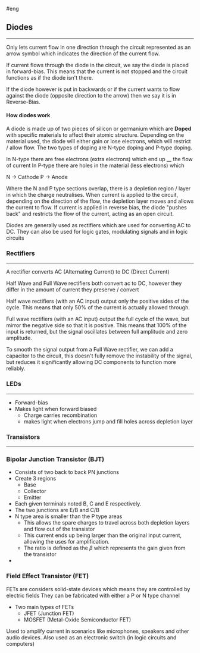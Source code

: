 #eng 
## Diodes
---
Only lets current flow in one direction through the circuit
represented as an arrow symbol which indicates the direction of the current flow.

If current flows through the diode in the circuit, we say the diode is placed in forward-bias. This means that the current is not stopped and the circuit functions as if the diode isn't there.

If the diode however is put in backwards or if the current wants to flow against the diode (opposite direction to the arrow) then we say it is in Reverse-Bias.

#### How diodes work
A diode is made up of two pieces of silicon or germanium which are **Doped** with specific materials to affect their atomic structure. Depending on the material used, the diode will either gain or lose electrons, which will restrict / allow flow. The two types of doping are N-type doping and P-type doping.

In N-type there are free electrons (extra electrons) which end up __ the flow of current
In P-type there are holes in the material (less electrons) which 

N $\to$ Cathode
P $\to$ Anode

Where the N and P type sections overlap, there is a depletion region / layer in which the charge neutralises. When current is applied to the circuit, depending on the direction of the flow, the depletion layer moves and allows the current to flow. If current is applied in reverse bias, the diode "pushes back" and restricts the flow of the current, acting as an open circuit.

Diodes are generally used as rectifiers which are used for converting AC to DC.
They can also be used for logic gates, modulating signals and in logic circuits

### Rectifiers
---
A rectifier converts AC (Alternating Current) to DC (Direct Current)

Half Wave and Full Wave rectifiers both convert ac to DC, however they differ in the amount of current they preserve / convert

Half wave rectifiers (with an AC input) output only the positive sides of the cycle. This means that only 50% of the current is actually allowed through.

Full wave rectifiers (with an AC input) output the full cycle of the wave, but mirror the negative side so that it is positive. This means that 100% of the input is returned, but the signal oscillates between full amplitude and zero amplitude.

To smooth the signal output from a Full Wave rectifier, we can add a capacitor to the circuit, this doesn't fully remove the instability of the signal, but reduces it significantly allowing DC components to function more reliably.

### LEDs
---
- Forward-bias
- Makes light when forward biased
	- Charge carries recombination
	- makes light when electrons jump and fill holes across depletion layer

### Transistors
---
### Bipolar Junction Transistor (BJT)
- Consists of two back to back PN junctions
- Create 3 regions
	- Base
	- Collector
	- Emitter
- Each given terminals noted B, C and E respectively.
- The two junctions are E/B and C/B
- N type area is smaller than the P type areas
	- This allows the spare charges to travel across both depletion layers and flow out of the transistor
	- This current ends up being larger than the original input current, allowing the uses for amplification.
	- The ratio is defined as the $\beta$ which represents the gain given from the transistor
- 

### Field Effect Transistor (FET)
FETs are considers solid-state devices which means they are controlled by electric fields
They can be fabricated with either a P or N type channel
- Two main types of FETs
	- JFET (Junction FET)
	- MOSFET (Metal-Oxide Semiconductor FET)

Used to amplify current in scenarios like microphones, speakers and other audio devices.
Also used as an electronic switch (in logic circuits and computers)
